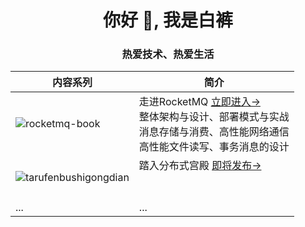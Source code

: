 <h1 align="center">你好 👋, 我是白裤</h1>
<h3 align="center">热爱技术、热爱生活</h3>
<div align="center">
  
| 内容系列 | 简介 |
| ---- | ---- |
| ![rocketmq-book](https://github.com/baikuarch/baikuarch/assets/118869240/b6cf7e4d-5d48-4e36-8f3e-4e851b086992) | 走进RocketMQ [立即进入->](https://github.com/baikuarch/blog/issues/1)<br />整体架构与设计、部署模式与实战<br />消息存储与消费、高性能网络通信<br />高性能文件读写、事务消息的设计  |
| ![tarufenbushigongdian](https://github.com/baikuarch/baikuarch/assets/118869240/997b9255-9897-4f75-a78c-1bee00ee723d) | 踏入分布式宫殿 [即将发布->]()<br /><br /><br />  |
| ... | ... |
</div>



<!--
**baikuarch/baikuarch** is a ✨ _special_ ✨ repository because its `README.md` (this file) appears on your GitHub profile.

Here are some ideas to get you started:

- 🔭 I’m currently working on ...
- 🌱 I’m currently learning ...
- 👯 I’m looking to collaborate on ...
- 🤔 I’m looking for help with ...
- 💬 Ask me about ...
- 📫 How to reach me: ...
- 😄 Pronouns: ...
- ⚡ Fun fact: ...
-->
